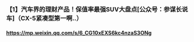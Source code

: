 ### 【1】汽车界的理财产品！保值率最强SUV大盘点[公众号：参谋长说车]（CX-5紧凑型第一啊..）
#### https://mp.weixin.qq.com/s/6_CG10xEXS6kc4nzaS3ONg


